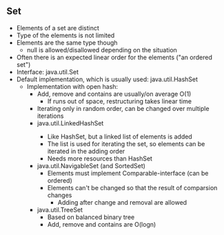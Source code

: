 ## Set

- Elements of a set are distinct
- Type of the elements is not limited
- Elements are the same type though
  - null is allowed/disallowed depending on the situation
- Often there is an expected linear order for the elements ("an ordered set")
- Interface: java.util.Set
- Default implementation, which is usually used: java.util.HashSet
  - Implementation with open hash:
    - Add, remove and contains are usually/on average O(1)
      - If runs out of space, restructuring takes linear time
    - Iterating only in random order, can be changed over multiple iterations
    - java.util.LinkedHashSet<E>
      - Like HashSet, but a linked list of elements is added
      - The list is used for iterating the set, so elements can be iterated in the adding order
      - Needs more resources than HashSet
    - java.util.NavigableSet (and SortedSet)
      - Elements must implement Comparable-interface (can be ordered)
      - Elements can't be changed so that the result of comparsion changes
        - Adding after change and removal are allowed
    - java.util.TreeSet
      - Based on balanced binary tree
      - Add, remove and contains are O(logn)
